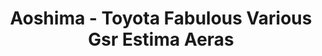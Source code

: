 ---
layout: product
title: "Aoshima - Toyota Fabulous Various Gsr Estima Aeras"
price: "TBA" 
desc: "N/A"
img_path: "/assets/img/AO46647.webp"
brand: "N/A"
available: false
special_offer: false
new: false
soon: false
cat: "010000"
subcat: "013700"
subsubcat: "0N/A"
sifra: "AO46647"
popular: false
spec: false
---